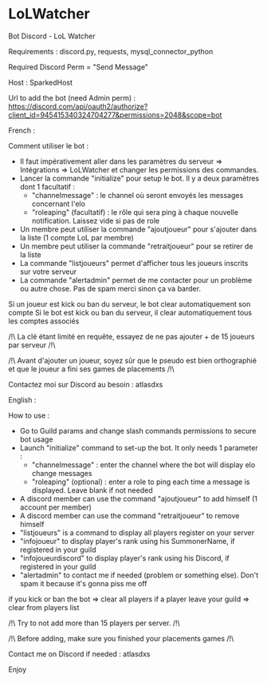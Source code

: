 # LoLWatcher
Bot Discord - LoL Watcher

Requirements : discord.py, requests, mysql_connector_python

Required Discord Perm = "Send Message"

Host : SparkedHost

Url to add the bot (need Admin perm) : https://discord.com/api/oauth2/authorize?client_id=945415340324704277&permissions=2048&scope=bot

French :

Comment utiliser le bot :
  - Il faut impérativement aller dans les paramètres du serveur => Intégrations => LoLWatcher et changer les permissions des commandes.
  - Lancer la commande "initialize" pour setup le bot. Il y a deux paramètres dont 1 facultatif :
    - "channelmessage" : le channel où seront envoyés les messages concernant l'elo
    - "roleaping" (facultatif) : le rôle qui sera ping à chaque nouvelle notification. Laissez vide si pas de role
  - Un membre peut utiliser la commande "ajoutjoueur" pour s'ajouter dans la liste (1 compte LoL par membre)
  - Un membre peut utiliser la commande "retraitjoueur" pour se retirer de la liste
  - La commande "listjoueurs" permet d'afficher tous les joueurs inscrits sur votre serveur
  - La commande "alertadmin" permet de me contacter pour un problème ou autre chose. Pas de spam merci sinon ça va barder.

Si un joueur est kick ou ban du serveur, le bot clear automatiquement son compte
Si le bot est kick ou ban du serveur, il clear automatiquement tous les comptes associés

/!\ La clé étant limité en requête, essayez de ne pas ajouter + de 15 joueurs par serveur /!\

/!\ Avant d'ajouter un joueur, soyez sûr que le pseudo est bien orthographié et que le joueur a fini ses games de placements /!\

Contactez moi sur Discord au besoin : atlasdxs



English :

How to use :
  - Go to Guild params and change slash commands permissions to secure bot usage
  - Launch "initialize" command to set-up the bot. It only needs 1 parameter :
    - "channelmessage" : enter the channel where the bot will display elo change messages
    - "roleaping" (optional) : enter a role to ping each time a message is displayed. Leave blank if not needed
  - A discord member can use the command "ajoutjoueur" to add himself (1 account per member)
  - A discord member can use the command "retraitjoueur" to remove himself
  - "listjoueurs" is a command to display all players register on your server
  - "infojoueur" to display player's rank using his SummonerName, if registered in your guild
  - "infojoueurdiscord" to display player's rank using his Discord, if registered in your guild
  - "alertadmin" to contact me if needed (problem or something else). Don't spam it because it's gonna piss me off

if you kick or ban the bot => clear all players
if a player leave your guild => clear from players list

/!\ Try to not add more than 15 players per server. /!\ 

/!\ Before adding, make sure you finished your placements games /!\

Contact me on Discord if needed : atlasdxs

Enjoy
